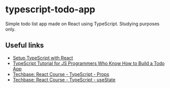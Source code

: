 # typescript-todo-app

Simple todo list app made on React using TypeScript. Studying purposes only.


## Useful links

- [Setup TypeScript with React](https://react-typescript-cheatsheet.netlify.app/docs/basic/setup/)
- [TypeScript Tutorial for JS Programmers Who Know How to Build a Todo App](https://ts.chibicode.com/todo/)
- [Techbase: React Course - TypeScript - Props](https://www.youtube.com/watch?v=V9A-zHJvXtk&list=PLG-Mk4wQm9_LyKE5EwoZz2_GGXR-zJ5Ml&index=2)
- [Techbase: React Course - TypeScript - useState](https://www.youtube.com/watch?v=LcC7Ji2Q6c8&list=PLG-Mk4wQm9_LyKE5EwoZz2_GGXR-zJ5Ml&index=3)
